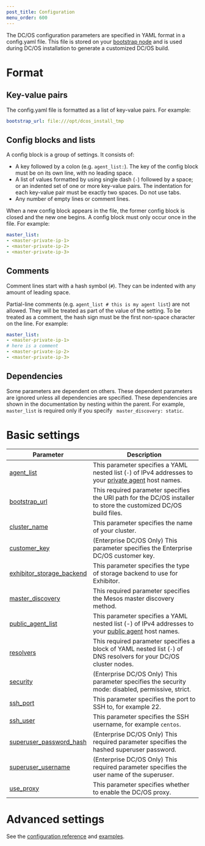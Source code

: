 ```yaml
---
post_title: Configuration
menu_order: 600
---
```


The DC/OS configuration parameters are specified in YAML format in a config.yaml file. This file is stored on your [bootstrap node](/docs/1.9/installing/custom/system-requirements/#bootstrap-node) and is used during DC/OS installation to generate a customized DC/OS build.

# Format

## Key-value pairs
The config.yaml file is formatted as a list of key-value pairs. For example:

```yaml
bootstrap_url: file:///opt/dcos_install_tmp
```

## Config blocks and lists
A config block is a group of settings. It consists of:

- A key followed by a colon (e.g. `agent_list:`). The key of the config block must be on its own line, with no leading space.
- A list of values formatted by using single dash (`-`) followed by a space; or an indented set of one or more key-value pairs. The indentation for each key-value pair must be exactly two spaces. Do not use tabs.
- Any number of empty lines or comment lines.

When a new config block appears in the file, the former config block is closed and the new one begins. A config block must only occur once in the file. For example:

```yaml
master_list:
- <master-private-ip-1>
- <master-private-ip-2>
- <master-private-ip-3>
```

## Comments
Comment lines start with a hash symbol (`#`). They can be indented with any amount of leading space.

Partial-line comments (e.g. `agent_list # this is my agent list`) are not allowed. They will be treated as part of the value of the setting. To be treated as a comment, the hash sign must be the first non-space character on the line. For example:

```yaml
master_list:
- <master-private-ip-1>
# here is a comment
- <master-private-ip-2>
- <master-private-ip-3>
```

## Dependencies
Some parameters are dependent on others. These dependent parameters are ignored unless all dependencies are specified. These dependencies are shown in the documentation by nesting within the parent. For example, `master_list` is required only if you specify ` master_discovery: static`.

# Basic settings

| Parameter                              | Description                                                                                                                                               |
|----------------------------------------|-----------------------------------------------------------------------------------------------------------------------------------------------------------|
| [agent_list](/docs/1.9/installing/custom/configuration/configuration-parameters/#agent_list)      | This parameter specifies a YAML nested list (`-`) of IPv4 addresses to your [private agent](/1.9/overview/concepts/#private-agent-node) host names.                  |
| [bootstrap_url](/docs/1.9/installing/custom/configuration/configuration-parameters/#bootstrap_url)                          | This required parameter specifies the URI path for the DC/OS installer to store the customized DC/OS build files.                                         |
| [cluster_name](/docs/1.9/installing/custom/configuration/configuration-parameters/#cluster_name)                           | This parameter specifies the name of your cluster.    |
| [customer_key](/docs/1.9/installing/custom/configuration/configuration-parameters/#customer_key)                  | (Enterprise DC/OS Only) This parameter specifies the Enterprise DC/OS customer key.   |
| [exhibitor_storage_backend](/docs/1.9/installing/custom/configuration/configuration-parameters/#exhibitor_storage_backend)         | This parameter specifies the type of storage backend to use for Exhibitor.          |
| [master_discovery](/docs/1.9/installing/custom/configuration/configuration-parameters/#master_discovery)                          | This required parameter specifies the Mesos master discovery method.         |
| [public_agent_list](/docs/1.9/installing/custom/configuration/configuration-parameters/#public_agent_list)       | This parameter specifies a YAML nested list (-) of IPv4 addresses to your [public agent](/docs/1.9/overview/concepts/#public-agent-node) host names.    |
| [resolvers](/docs/1.9/installing/custom/configuration/configuration-parameters/#resolvers)       | This required parameter specifies a block of YAML nested list (`-`) of DNS resolvers for your DC/OS cluster nodes.   |
| [security](/docs/1.9/installing/custom/configuration/configuration-parameters/#security)                           | (Enterprise DC/OS Only) This parameter specifies the security mode: disabled, permissive, strict.  |
| [ssh_port](/docs/1.9/installing/custom/configuration/configuration-parameters/#ssh_port)                           | This parameter specifies the port to SSH to, for example 22.          |
| [ssh_user](/docs/1.9/installing/custom/configuration/configuration-parameters/#ssh_user)                           | This parameter specifies the SSH username, for example `centos`.     |
| [superuser_password_hash](/docs/1.9/installing/custom/configuration/configuration-parameters/#superuser_password_hash)            | (Enterprise DC/OS Only) This required parameter specifies the hashed superuser password.      |
| [superuser_username](/docs/1.9/installing/custom/configuration/configuration-parameters/#superuser_username)               | (Enterprise DC/OS Only) This required parameter specifies the user name of the superuser.    |
| [use_proxy](/docs/1.9/installing/custom/configuration/configuration-parameters/#use_proxy)        | This parameter specifies whether to enable the DC/OS proxy.     |


# Advanced settings

See the [configuration reference](/docs/1.9/installing/custom/configuration/configuration-parameters/) and [examples](/docs/1.9/installing/custom/configuration/examples/).